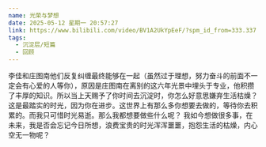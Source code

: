 ```yaml
---
name: 光荣与梦想
date: 2025-05-12 星期一 20:57:27
link: https://www.bilibili.com/video/BV1A2UkYpEeF/?spm_id_from=333.337.search-card.all.click&vd_source=f5360c5c3bed598de79c1f072bcf65f4
tags:
  - 沉淀层/短篇
  - 回顾
---
```


李佳和庄图南他们反复纠缠最终能够在一起（虽然过于理想，努力奋斗的前面不一定会有心爱的人等你），原因是庄图南在离别的这六年光景中埋头于专业，他积攒了丰厚的知识。所以当上天赐予了你时间去沉淀时，你怎么好意思嫌弃生活枯燥？这是最踏实的时光，因为你在进步。这世界上有那么多你想要去做的，等待你去积累的。而我只可惜时光易逝。那么我都想要做些什么呢？
我如今想做很多事，在未来，我是否会忘记今日所想，浪费宝贵的时光浑浑噩噩，抱怨生活的枯燥，内心空无一物呢？
